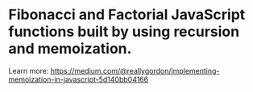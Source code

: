 # Fibonacci and Factorial JavaScript functions built by using recursion and memoization.

Learn more: https://medium.com/@reallygordon/implementing-memoization-in-javascript-5d140bb04166
